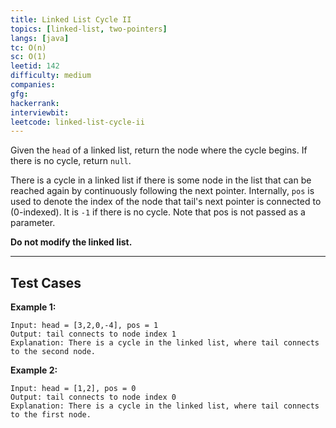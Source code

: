 ```yaml
---
title: Linked List Cycle II
topics: [linked-list, two-pointers]
langs: [java]
tc: O(n)
sc: O(1)
leetid: 142
difficulty: medium
companies: 
gfg: 
hackerrank: 
interviewbit: 
leetcode: linked-list-cycle-ii
---
```


Given the `head` of a linked list, return the node where the cycle begins. If there is no cycle, return `null`.

There is a cycle in a linked list if there is some node in the list that can be reached again by continuously following the next pointer. 
Internally, `pos` is used to denote the index of the node that tail's next pointer is connected to (0-indexed). 
It is `-1` if there is no cycle. Note that pos is not passed as a parameter.

**Do not modify the linked list.**

---

## Test Cases

**Example 1:** 
```
Input: head = [3,2,0,-4], pos = 1
Output: tail connects to node index 1
Explanation: There is a cycle in the linked list, where tail connects to the second node.
```

**Example 2:** 
```
Input: head = [1,2], pos = 0
Output: tail connects to node index 0
Explanation: There is a cycle in the linked list, where tail connects to the first node.
```